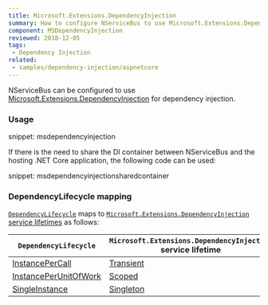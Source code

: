```yaml
---
title: Microsoft.Extensions.DependencyInjection
summary: How to configure NServiceBus to use Microsoft.Extensions.DependencyInjection for dependency injection.
component: MSDependencyInjection
reviewed: 2018-12-05
tags:
 - Dependency Injection
related:
 - samples/dependency-injection/aspnetcore
---
```


NServiceBus can be configured to use [Microsoft.Extensions.DependencyInjection](https://www.nuget.org/packages/Microsoft.Extensions.DependencyInjection/) for dependency injection.

### Usage

snippet: msdependencyinjection

If there is the need to share the DI container between NServiceBus and the hosting .NET Core application, the following code can be used:

snippet: msdependencyinjectionsharedcontainer

### DependencyLifecycle mapping

[`DependencyLifecycle`](/nservicebus/dependency-injection/#internally-managed-mode-built-in-default-container) maps to [`Microsoft.Extensions.DependencyInjection` service lifetimes](https://docs.microsoft.com/en-us/aspnet/core/fundamentals/dependency-injection?view=aspnetcore-2.2) as follows:

| `DependencyLifecycle`                                                                                             | `Microsoft.Extensions.DependencyInjection` service lifetime                                                                                                        |
|-----------------------------------------------------------------------------------------------------------------|---------------------------------------------------------------------------------------------------------------------------|
| [InstancePerCall](/nservicebus/dependency-injection/#internally-managed-mode-built-in-default-container-instance-per-call) | [Transient](https://docs.microsoft.com/en-us/aspnet/core/fundamentals/dependency-injection?#service-lifetimes)         |
| [InstancePerUnitOfWork](/nservicebus/dependency-injection/#internally-managed-mode-built-in-default-container-instance-per-unit-of-work)                    | [Scoped](https://docs.microsoft.com/en-us/aspnet/core/fundamentals/dependency-injection?#service-lifetimes) |
| [SingleInstance](/nservicebus/dependency-injection/#internally-managed-mode-built-in-default-container-single-instance)                                  | [Singleton](https://docs.microsoft.com/en-us/aspnet/core/fundamentals/dependency-injection?#service-lifetimes)                          |
